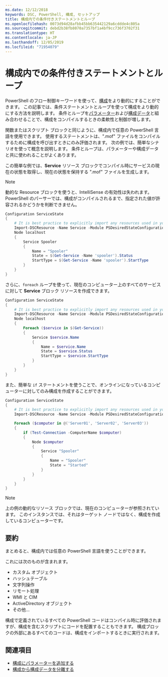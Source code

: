 ```yaml
---
ms.date: 12/12/2018
keywords: DSC, PowerShell, 構成, セットアップ
title: 構成内での条件付きステートメントとループ
ms.openlocfilehash: 0073d94d28afbb45bb635442129a6cddde4c805a
ms.sourcegitcommit: debd2b38fb8070a7357bf1a4bf9cc736f3702f31
ms.translationtype: HT
ms.contentlocale: ja-JP
ms.lasthandoff: 12/05/2019
ms.locfileid: "71954079"
---
```

# <a name="conditional-statements-and-loops-in-configurations"></a>構成内での条件付きステートメントとループ

PowerShell のフロー制御キーワードを使って、[構成](configurations.md)をより動的にすることができます。 この記事では、条件ステートメントとループを使って構成をより動的にする方法を説明します。 条件とループを[パラメーター](add-parameters-to-a-configuration.md)および[構成データ](configData.md)と組み合わせることで、構成をコンパイルするときの柔軟性と制御が増します。

関数またはスクリプト ブロックと同じように、構成内で任意の PowerShell 言語を使用できます。 使用するステートメントは、".mof" ファイルをコンパイルするために構成を呼び出すときにのみ評価されます。 次の例では、簡単なシナリオを使って概念を説明します。 条件とループは、パラメーターや構成データと共に使われることがよくあります。

この簡単な例では、**Service** リソース ブロックでコンパイル時にサービスの現在の状態を取得し、現在の状態を保持する ".mof" ファイルを生成します。

> [!NOTE]
> 動的な Resource ブロックを使うと、IntelliSense の有効性は失われます。 PowerShell のパーサーでは、構成がコンパイルされるまで、指定された値が許容されるかどうかを判断できません。

```powershell
Configuration ServiceState
{
    # It is best practice to explicitly import any resources used in your Configurations.
    Import-DSCResource -Name Service -Module PSDesiredStateConfiguration
    Node localhost
    {
        Service Spooler
        {
            Name = "Spooler"
            State = $(Get-Service -Name 'spooler').Status
            StartType = $(Get-Service -Name 'spooler').StartType
        }
    }
}
```

さらに、`foreach` ループを使って、現在のコンピューター上のすべてのサービスに対して **Service** ブロック リソースを作成できます。

```powershell
Configuration ServiceState
{
    # It is best practice to explicitly import any resources used in your Configurations.
    Import-DSCResource -Name Service -Module PSDesiredStateConfiguration
    Node localhost
    {
        Foreach ($service in $(Get-Service))
        {
            Service $service.Name
            {
                Name = $service.Name
                State = $service.Status
                StartType = $service.StartType
            }
        }
    }
}
```

また、簡単な `if` ステートメントを使うことで、オンラインになっているコンピューターに対してのみ構成を作成することができます。

```powershell
Configuration ServiceState
{
    # It is best practice to explicitly import any resources used in your Configurations.
    Import-DSCResource -Name Service -Module PSDesiredStateConfiguration

    Foreach ($computer in @('Server01', 'Server02', 'Server03'))
    {
        if (Test-Connection -ComputerName $computer)
        {
            Node $computer
            {
                Service "Spooler"
                {
                    Name = "Spooler"
                    State = "Started"
                }
            }
        }
    }
}
```

> [!NOTE]
> 上の例の動的なリソース ブロックでは、現在のコンピューターが参照されています。 このインスタンスでは、それはターゲット ノードではなく、構成を作成しているコンピューターです。

<!---
Mention Get-DSCConfigurationFromSystem
-->

## <a name="summary"></a>要約

まとめると、構成内では任意の PowerShell 言語を使うことができます。

これには次のものが含まれます。

- カスタム オブジェクト
- ハッシュテーブル
- 文字列操作
- リモート処理
- WMI と CIM
- ActiveDirectory オブジェクト
- その他...

構成で定義されているすべての PowerShell コードはコンパイル時に評価されますが、構成を含むスクリプトにコードを配置することもできます。 構成ブロックの外部にあるすべてのコードは、構成をインポートするときに実行されます。

## <a name="see-also"></a>関連項目

- [構成にパラメーターを追加する](add-parameters-to-a-configuration.md)
- [構成から構成データを分離する](configData.md)
